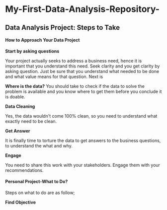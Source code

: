 # My-First-Data-Analysis-Repository-

## Data Analysis Project: Steps to Take 

#### How to Approach Your Data Project

**Start by asking questions**

Your project actually seeks to address a business need, hence it is important that you understand this need. Seek clarity and you get clarity by asking question. Just be sure that you understand what needed to be done and what value means for that question. Next is

**Where is the data?**
You should take to check if the data to solve the problem is available and you know where to get them before you conclude it is doable.

**Data Cleaning**

Yes, the data wouldn't come 100% clean, so you need to understand what exactly need to be clean.

**Get Answer**

It is finally time to torture the data to get answers to the business questions, to understand the what and why.

**Engage**

You need to share this work with your stakeholders. Engage them with your recommendations.

#### Personal Project-What to Do?

Steps on what to do are as follow;

**Find Objective**
